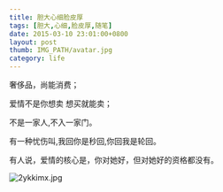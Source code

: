 ```yaml
---
title: 胆大心细脸皮厚
tags: [胆大,心细,脸皮厚,随笔]
date: 2015-03-10 23:01:00+0800
layout: post
thumb: IMG_PATH/avatar.jpg
category: life
---
```


奢侈品，尚能消费；&nbsp;

爱情不是你想卖 想买就能卖；&nbsp;

不是一家人,不入一家门。&nbsp;

有一种忧伤叫,我回你是秒回,你回我是轮回。&nbsp;

有人说，爱情的核心是，你对她好，但对她好的资格都没有。

![2ykkimx.jpg](https://ww1.sinaimg.cn/mw600/005PvELHgw1f4dhjsnb9yj30c80dft9p.jpg)
